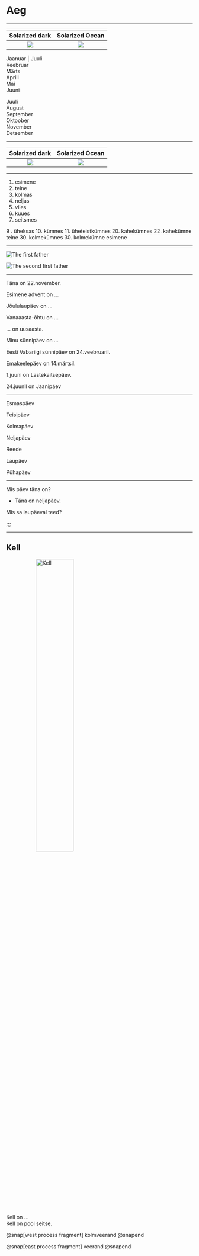 # Aeg

---

Solarized dark             |  Solarized Ocean
:-------------------------:|:-------------------------:
![](https://...Ocean.png)  |  ![](https://...Dark.png)

Jaanuar             |  Juuli  
Veebruar  
Märts  
Aprill  
Mai  
Juuni  


Juuli  
August  
September  
Oktoober  
November  
Detsember

---

Solarized dark             |  Solarized Ocean
:-------------------------:|:-------------------------:
![](https://...Ocean.png)  |  ![](https://...Dark.png)

---
1. esimene
2. teine
3. kolmas
4. neljas
5. viies
6. kuues
7. seitsmes

9 . üheksas
10. kümnes
11. üheteistkümnes
20. kahekümnes
22. kahekümne teine
30. kolmekümnes
30. kolmekümne esimene

---
![The first father][First Father]

![The second first father][Second Father]

[First Father]: http://octodex.github.com/images/founding-father.jpg
[Second Father]: http://octodex.github.com/images/foundingfather_v2.png

---

Täna on 22.november.

Esimene advent on ...

Jõululaupäev on ...

Vanaaasta-õhtu on ...

 ... on uusaasta.

Minu sünnipäev on ...

Eesti Vabariigi sünnipäev on 24.veebruaril.

Emakeelepäev on 14.märtsil.

1.juuni on Lastekaitsepäev.

24.juunil on Jaanipäev

---

Esmaspäev

Teisipäev

Kolmapäev

Neljapäev

Reede

Laupäev

Pühapäev

---

Mis päev täna on?

- Täna on neljapäev.

Mis sa laupäeval teed?

;;;


---
## Kell
<img alt="Kell" src="https://proxy.duckduckgo.com/iu/?u=https%3A%2F%2Fll-us-i5.wal.co%2Fasr%2F2f10e09c-a676-465b-92a9-bdf0f1c7221e_1.aca3f7afc69e0aa13cc8996fee833245.jpeg-1c40199e0c62260cd7359d6239220f62e2241194-optim-2000x2000.jpg&f=1" style="width: 45%; margin-left: 5rem; border: none; background: none; box-shadow: none;" />

Kell on ...   
Kell on pool seitse.

@snap[west process fragment]
kolmveerand
@snapend

@snap[east process fragment]
veerand
@snapend
